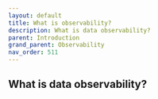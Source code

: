 ```yaml
---
layout: default
title: What is observability?
description: What is data observability?
parent: Introduction
grand_parent: Observability
nav_order: 511
---
```


## What is data observability?
